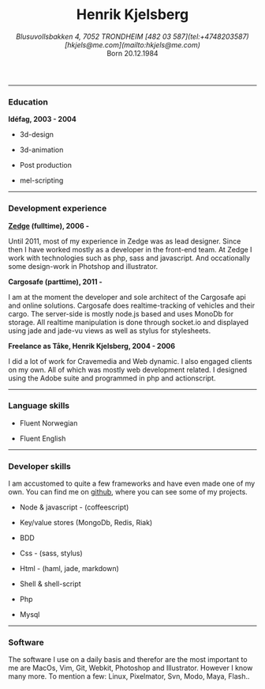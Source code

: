 
<header class="acenter">

Henrik Kjelsberg
================

<address>
  Blusuvollsbakken 4, 7052 TRONDHEIM  
  [482 03 587](tel:+4748203587) [hkjels@me.com](mailto:hkjels@me.com)
</address>
Born <time datetime="1984-20-12">20.12.1984</time>

</header>

* * *


### Education

__Idéfag, 2003 - 2004__

* 3d-design

* 3d-animation

* Post production

* mel-scripting


* * *


### Development experience


__[Zedge](http://zedge.net/) (fulltime), 2006 -__

Until 2011, most of my experience in Zedge was as lead designer. Since then
I have worked mostly as a developer in the front-end team. At Zedge I work
with technologies such as php, sass and javascript. And occationally some
design-work in Photshop and illustrator.


__Cargosafe (parttime), 2011 -__

I am at the moment the developer and sole architect of the Cargosafe api
and online solutions. Cargosafe does realtime-tracking of vehicles and
their cargo. The server-side is mostly node.js based and uses MonoDb for
storage. All realtime manipulation is done through socket.io and displayed
using jade and jade-vu views as well as stylus for stylesheets.


__Freelance as Tåke, Henrik Kjelsberg, 2004 - 2006__

I did a lot of work for Cravemedia and Web dynamic. I also engaged clients
on my own. All of which was mostly web development related. I designed
using the Adobe suite and programmed in php and actionscript.


* * *


### Language skills

* Fluent Norwegian

* Fluent English


* * *


### Developer skills

I am accustomed to quite a few frameworks and have even made one of my own.
You can find me on [github](http://github.com/hkjels/), where you can see
some of my projects.

* Node & javascript - (coffeescript)

* Key/value stores (MongoDb, Redis, Riak)

* BDD

* Css - (sass, stylus)

* Html - (haml, jade, markdown)

* Shell & shell-script

* Php

* Mysql


* * *


### Software

The software I use on a daily basis and therefor are the most important to
me are MacOs, Vim, Git, Webkit, Photoshop and Illustrator. However I know
many more. To mention a few: Linux, Pixelmator, Svn, Modo, Maya, Flash..


